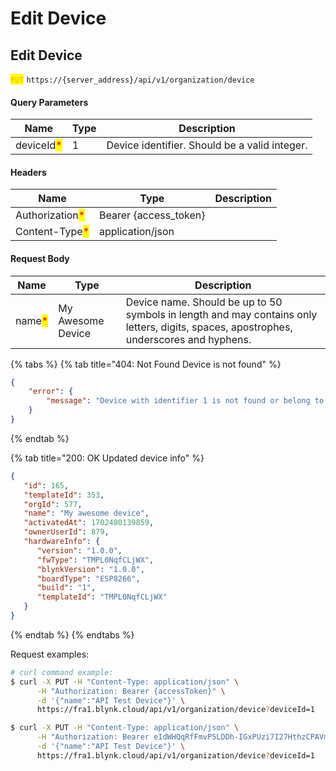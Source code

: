 # Edit Device

## Edit Device

<mark style="color:orange;">`PUT`</mark> `https://{server_address}/api/v1/organization/device`

#### Query Parameters

| Name                                       | Type | Description                                   |
| ------------------------------------------ | ---- | --------------------------------------------- |
| deviceId<mark style="color:red;">\*</mark> | 1    | Device identifier. Should be a valid integer. |

#### Headers

| Name                                            | Type                   | Description |
| ----------------------------------------------- | ---------------------- | ----------- |
| Authorization<mark style="color:red;">\*</mark> | Bearer {access\_token} |             |
| Content-Type<mark style="color:red;">\*</mark>  | application/json       |             |

#### Request Body

| Name                                   | Type              | Description                                                                                                                            |
| -------------------------------------- | ----------------- | -------------------------------------------------------------------------------------------------------------------------------------- |
| name<mark style="color:red;">\*</mark> | My Awesome Device | Device name. Should be up to 50 symbols in length and may contains only letters, digits, spaces, apostrophes, underscores and hyphens. |

{% tabs %}
{% tab title="404: Not Found Device is not found" %}
```json
{
    "error": {
        "message": "Device with identifier 1 is not found or belong to another organization."
    }
}
```
{% endtab %}

{% tab title="200: OK Updated device info" %}
```json
{
   "id": 165,
   "templateId": 353,
   "orgId": 577,
   "name": "My awesome device",
   "activatedAt": 1702480139859,
   "ownerUserId": 879,
   "hardwareInfo": {
      "version": "1.0.0",
      "fwType": "TMPL0NqfCLjWX",
      "blynkVersion": "1.0.0",
      "boardType": "ESP8266",
      "build": "1",
      "templateId": "TMPL0NqfCLjWX"
   }
}
```
{% endtab %}
{% endtabs %}

Request examples:

```bash
# curl command example:
$ curl -X PUT -H "Content-Type: application/json" \
      -H "Authorization: Bearer {accessToken}" \
      -d '{"name":"API Test Device"}' \
      https://fra1.blynk.cloud/api/v1/organization/device?deviceId=1

$ curl -X PUT -H "Content-Type: application/json" \
      -H "Authorization: Bearer eIdWHQqRfFmvP5LDDh-IGxPUzi7I27HthzCPAVmS" \
      -d '{"name":"API Test Device"}' \
      https://fra1.blynk.cloud/api/v1/organization/device?deviceId=1
```
